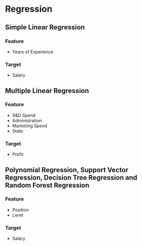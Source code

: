 
# Regression




## Simple Linear Regression
### Feature
- Years of Experience
### Target
- Salary
## Multiple Linear Regression
### Feature
- R&D Spend
- Administration
- Marketing Spend
- State
### Target
- Profit
## Polynomial Regression, Support Vector Regression, Decision Tree Regression and Random Forest Regression
### Feature
- Position
- Level
### Target
- Salary